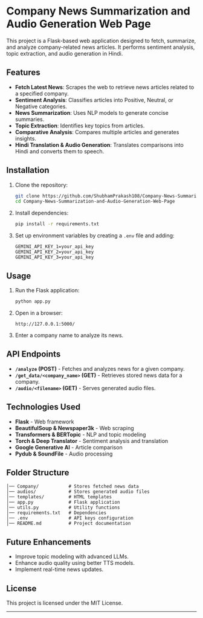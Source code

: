 # Company News Summarization and Audio Generation Web Page

This project is a Flask-based web application designed to fetch, summarize, and analyze company-related news articles. It performs sentiment analysis, topic extraction, and audio generation in Hindi.

## Features

- **Fetch Latest News**: Scrapes the web to retrieve news articles related to a specified company.
- **Sentiment Analysis**: Classifies articles into Positive, Neutral, or Negative categories.
- **News Summarization**: Uses NLP models to generate concise summaries.
- **Topic Extraction**: Identifies key topics from articles.
- **Comparative Analysis**: Compares multiple articles and generates insights.
- **Hindi Translation & Audio Generation**: Translates comparisons into Hindi and converts them to speech.

## Installation

1. Clone the repository:
   ```bash
   git clone https://github.com/ShubhamPrakash108/Company-News-Summarization-and-Audio-Generation-Web-Page.git
   cd Company-News-Summarization-and-Audio-Generation-Web-Page
   ```

2. Install dependencies:
   ```bash
   pip install -r requirements.txt
   ```

3. Set up environment variables by creating a `.env` file and adding:
   ```
   GEMINI_API_KEY_1=your_api_key
   GEMINI_API_KEY_2=your_api_key
   GEMINI_API_KEY_3=your_api_key
   ```

## Usage

1. Run the Flask application:
   ```bash
   python app.py
   ```
2. Open in a browser:
   ```
   http://127.0.0.1:5000/
   ```
3. Enter a company name to analyze its news.

## API Endpoints

- **`/analyze` (POST)** - Fetches and analyzes news for a given company.
- **`/get_data/<company_name>` (GET)** - Retrieves stored news data for a company.
- **`/audio/<filename>` (GET)** - Serves generated audio files.

## Technologies Used

- **Flask** - Web framework
- **BeautifulSoup & Newspaper3k** - Web scraping
- **Transformers & BERTopic** - NLP and topic modeling
- **Torch & Deep Translator** - Sentiment analysis and translation
- **Google Generative AI** - Article comparison
- **Pydub & SoundFile** - Audio processing

## Folder Structure

```
│── Company/           # Stores fetched news data
│── audios/            # Stores generated audio files
│── templates/         # HTML templates
│── app.py             # Flask application
│── utils.py           # Utility functions
│── requirements.txt   # Dependencies
│── .env               # API keys configuration
│── README.md          # Project documentation
```

## Future Enhancements

- Improve topic modeling with advanced LLMs.
- Enhance audio quality using better TTS models.
- Implement real-time news updates.


## License

This project is licensed under the MIT License.

---


